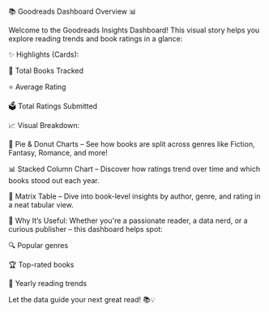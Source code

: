 📚 Goodreads Dashboard Overview 📊

Welcome to the Goodreads Insights Dashboard! This visual story helps you explore reading trends and book ratings in a glance:

✨ Highlights (Cards):

📖 Total Books Tracked

⭐ Average Rating

🗳️ Total Ratings Submitted

📈 Visual Breakdown:

🥧 Pie & Donut Charts – See how books are split across genres like Fiction, Fantasy, Romance, and more!

📊 Stacked Column Chart – Discover how ratings trend over time and which books stood out each year.

🧾 Matrix Table – Dive into book-level insights by author, genre, and rating in a neat tabular view.

🎯 Why It’s Useful:
Whether you're a passionate reader, a data nerd, or a curious publisher – this dashboard helps spot:

🔍 Popular genres

🏆 Top-rated books

📆 Yearly reading trends

Let the data guide your next great read! 📚💡
